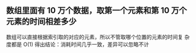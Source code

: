 ## 数组里面有 10 万个数据，取第一个元素和第 10 万个 元素的时间相差多少

数组可以直接根据索引取的对应的元素，所以不管取哪个位置的元素的时间复 杂度都是 O(1) 得出结论：消耗时间几乎一致，差异可以忽略不计
